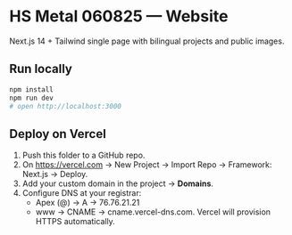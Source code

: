 
# HS Metal 060825 — Website

Next.js 14 + Tailwind single page with bilingual projects and public images.

## Run locally
```bash
npm install
npm run dev
# open http://localhost:3000
```

## Deploy on Vercel
1. Push this folder to a GitHub repo.
2. On https://vercel.com → New Project → Import Repo → Framework: Next.js → Deploy.
3. Add your custom domain in the project → **Domains**.
4. Configure DNS at your registrar:
   - Apex (@) → A → 76.76.21.21
   - www → CNAME → cname.vercel-dns.com.
Vercel will provision HTTPS automatically.
